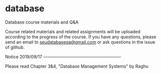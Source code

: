 # database
Database course materials and Q&amp;A

Course related materials and related assignments will be uploaded according to the progress of the course. If you have any questions, please send an email to seudatabaseqa@gmail.com or ask questions in the issue of github.

Notice 2019/09/17
——————————————————

Please read Chapter 3&4, "Database Management Systems" by Raghu


